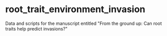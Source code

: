 # root_trait_environment_invasion

Data and scripts for the manuscript entitled "From the ground up: Can root traits help predict invasions?"
